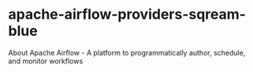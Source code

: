 # apache-airflow-providers-sqream-blue
About Apache Airflow - A platform to programmatically author, schedule, and monitor workflows

